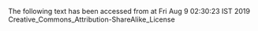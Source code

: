 The following text has been accessed from at Fri Aug 9 02:30:23 IST 2019
Creative_Commons_Attribution-ShareAlike_License
